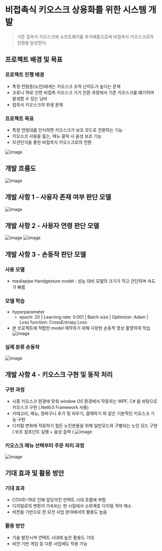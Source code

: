 # 비접촉식 키오스크 상용화를 위한 시스템 개발
> 기존 접촉식 키오스크에 소프트웨어를 추가해줌으로써 비접촉식 키오스크로의 전환을 달성한다.
  
## 프로젝트 배경 및 목표
### 프로젝트 진행 배경
- 특정 연령층(노인)에게는 키오스크 조작 난이도가 높다는 문제
- 코로나 19로 인한 비접촉 키오스크 기기 전환 과정에서 기존 키오스크를 폐기하며 발생할 수 있는 낭비
- 접촉식 키오스크의 위생 문제
### 프로젝트 목표
- 특정 연령대를 인식하면 키오스크가 보조 모드로 전환하는 기능 
- 키오스크 사용을 돕는, 메뉴 클릭 시 음성 보조 기능
- 모션인식을 통한 비접촉식 키오스크로의 전환

![image](https://user-images.githubusercontent.com/90627763/210287963-6a1ff05c-8267-4909-ae42-e9faaec5315a.png)

## 개발 흐름도
![image](https://user-images.githubusercontent.com/90627763/210289448-35a3104b-2173-4bb3-abd9-028dafdd3b51.png)

## 개발 사항 1 - 사용자 존재 여부 판단 모델
![image](https://user-images.githubusercontent.com/90627763/210289504-a33872bf-4814-49b0-82a6-1cc2044a970e.png)

## 개발 사항 2 - 사용자 연령 판단 모델
![image](https://user-images.githubusercontent.com/90627763/210289534-866f018f-a1aa-42cd-a74e-cc22b626839f.png)
![image](https://user-images.githubusercontent.com/90627763/210289541-c4a92f3a-a72a-4571-bd16-2d8e5fdb6c9a.png)

## 개발 사항 3 - 손동작 판단 모델
### 사용 모델
- mediapipe Handgesture model : 성능 대비 모델의 크기가 작고 간단하며 속도가 빠름 
### 모델 학습
- hyperparameter
  - epoch: 20 | Learning rate: 0.001 | Batch size | Optimizer: Adam | Loss function: CrossEntropy Loss
- 본 프로젝트에 적합한 model 제작하기 위해 다양한 손동작 영상 촬영하여 학습
![image](https://user-images.githubusercontent.com/90627763/210289745-9dfd543b-c745-45c4-a503-78017f482c37.png)

### 실제 분류 손동작
![image](https://user-images.githubusercontent.com/90627763/210289728-8051ffb0-e1d3-4cf7-9683-09aa6e6c4776.png)

## 개발 사항 4 - 키오스크 구현 및 동작 처리
### 구현 과정 
- 시중 키오스크 환경에 맞춰 window OS 환경에서 작동하는 WPF, C# 을 바탕으로 키오스크 구현 (.Net6.0 Framework 사용)
- 카테고리, 메뉴, 장바구니 추가 및 비우기, 결제하기 와 같은 기본적인 키오스크 기능 구현
- 디지털 변화에 적응하기 힘든 노인분들을 위해 일반모드와 구별되는 노인 모드 구현 ( 보조 컴포넌트 실행 + 음성 출력 )
![image](https://user-images.githubusercontent.com/90627763/210289879-48c9a6d7-6507-46b0-b862-db205415ecc0.png)
### 키오스크 메뉴 선택부터 주문 처리 과정
![image](https://user-images.githubusercontent.com/90627763/210289934-584d72a0-f19d-4e9f-8ff3-1518babc6ca0.png)

## 기대 효과 및 활용 방안
### 기대 효과
- COVID-19로 인해 앞당겨진 언택트 시대 흐름에 부합
- 디지털로의 변환이 가속되는 현 시점에서 소외계층 디지털 격차 해소
- 비전을 기반으로 한 모션 사업 분야에서의 활용도 높음
### 활용 방안
- 기술 발전시켜 언택트 시대에 높은 활용도 기대
- 비전 기반 게임 등 다른 사업에도 적용 가능




